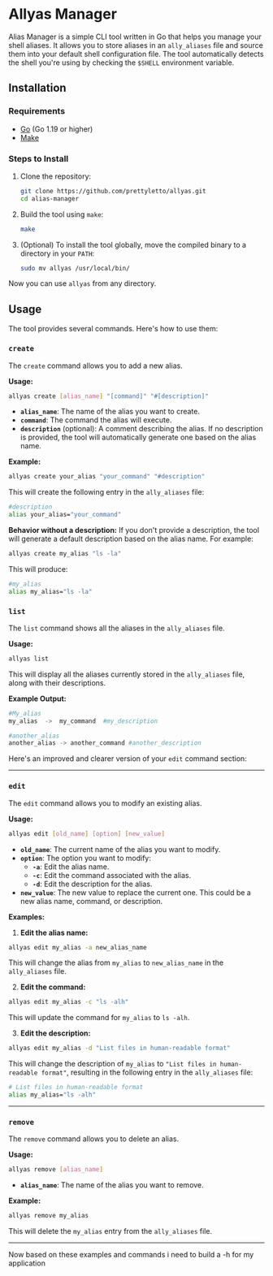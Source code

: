
# Allyas Manager

Alias Manager is a simple CLI tool written in Go that helps you manage your shell aliases. It allows you to store aliases in an `ally_aliases` file and source them into your default shell configuration file. The tool automatically detects the shell you're using by checking the `$SHELL` environment variable.

## Installation

### Requirements

- [Go](https://golang.org/) (Go 1.19 or higher)
- [Make](https://www.gnu.org/software/make/)

### Steps to Install

1. Clone the repository:

   ```bash
   git clone https://github.com/prettyletto/allyas.git
   cd alias-manager
   ```

2. Build the tool using `make`:

   ```bash
   make
   ```

3. (Optional) To install the tool globally, move the compiled binary to a directory in your `PATH`:

   ```bash
   sudo mv allyas /usr/local/bin/
   ```

Now you can use `allyas` from any directory.

## Usage

The tool provides several commands. Here's how to use them:

### `create`

The `create` command allows you to add a new alias.

**Usage:**

```bash
allyas create [alias_name] "[command]" "#[description]"
```

- **`alias_name`**: The name of the alias you want to create.
- **`command`**: The command the alias will execute.
- **`description`** (optional): A comment describing the alias. If no description is provided, the tool will automatically generate one based on the alias name.

**Example:**

```bash
allyas create your_alias "your_command" "#description"
```

This will create the following entry in the `ally_aliases` file:

```bash
#description
alias your_alias="your_command"
```

**Behavior without a description:**
If you don't provide a description, the tool will generate a default description based on the alias name. For example:

```bash
allyas create my_alias "ls -la"
```

This will produce:

```bash
#my_alias
alias my_alias="ls -la"
```

### `list`

The `list` command shows all the aliases in the `ally_aliases` file.

**Usage:**

```bash
allyas list
```

This will display all the aliases currently stored in the `ally_aliases` file, along with their descriptions.

**Example Output:**

```bash
#My_alias 
my_alias  ->  my_command  #my_description

#another_alias
another_alias -> another_command #another_description
```

Here's an improved and clearer version of your `edit` command section:

---

### `edit`

The `edit` command allows you to modify an existing alias.

**Usage:**

```bash
allyas edit [old_name] [option] [new_value]
```

- **`old_name`**: The current name of the alias you want to modify.
- **`option`**: The option you want to modify:
  - **`-a`**: Edit the alias name.
  - **`-c`**: Edit the command associated with the alias.
  - **`-d`**: Edit the description for the alias.
- **`new_value`**: The new value to replace the current one. This could be a new alias name, command, or description.

**Examples:**

1. **Edit the alias name:**

```bash
allyas edit my_alias -a new_alias_name
```

This will change the alias from `my_alias` to `new_alias_name` in the `ally_aliases` file.

2. **Edit the command:**

```bash
allyas edit my_alias -c "ls -alh"
```

This will update the command for `my_alias` to `ls -alh`.

3. **Edit the description:**

```bash
allyas edit my_alias -d "List files in human-readable format"
```

This will change the description of `my_alias` to `"List files in human-readable format"`, resulting in the following entry in the `ally_aliases` file:

```bash
# List files in human-readable format
alias my_alias="ls -alh"
```

---

### `remove`

The `remove` command allows you to delete an alias.

**Usage:**

```bash
allyas remove [alias_name]
```

- **`alias_name`**: The name of the alias you want to remove.

**Example:**

```bash
allyas remove my_alias
```

This will delete the `my_alias` entry from the `ally_aliases` file.

---






Now based on these examples and commands i need to build a -h for my application 
